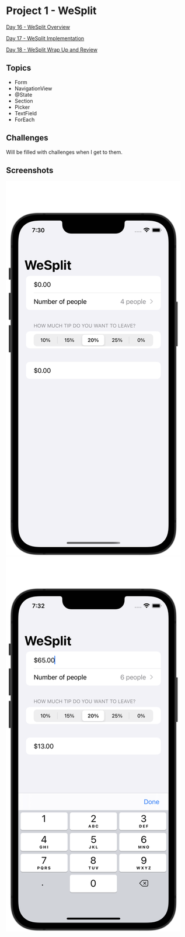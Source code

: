 #  Project 1 - WeSplit

[Day 16 - WeSplit Overview](https://www.hackingwithswift.com/100/swiftui/16)

[Day 17 - WeSplit Implementation](https://www.hackingwithswift.com/100/swiftui/17)

[Day 18 - WeSplit Wrap Up and Review](https://www.hackingwithswift.com/100/swiftui/18)

## Topics

* Form
* NavigationView
* @State
* Section
* Picker
* TextField
* ForEach

## Challenges

Will be filled with challenges when I get to them.

## Screenshots

![wesplit01](screenshots/wesplit01.png)
![wesplit02](screenshots/wesplit02.png)
